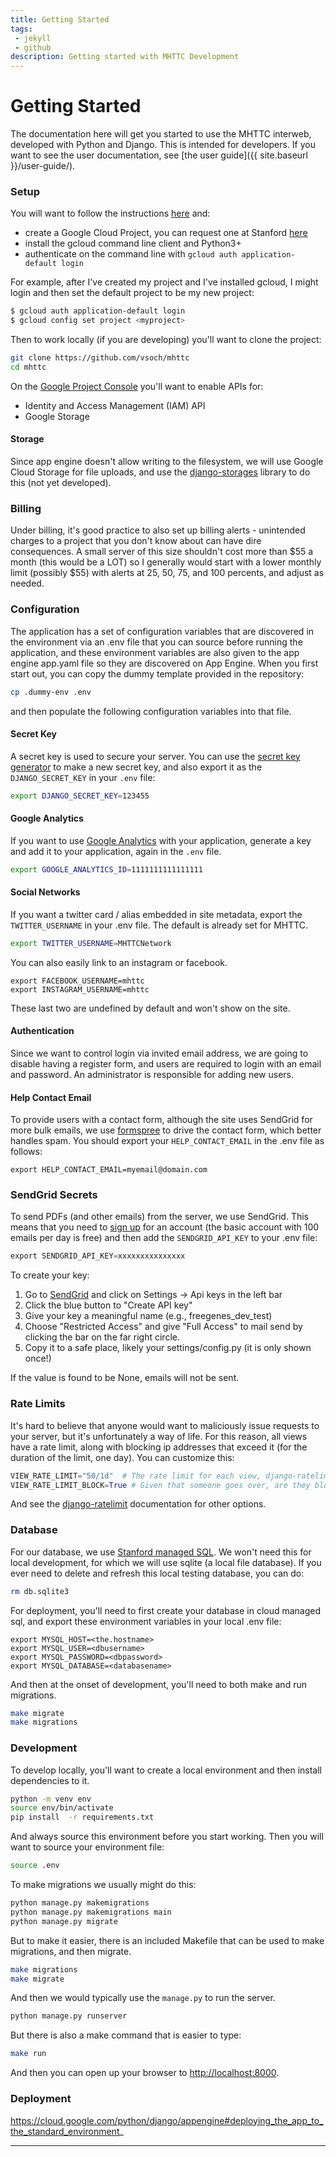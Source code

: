 ```yaml
---
title: Getting Started
tags: 
 - jekyll
 - github
description: Getting started with MHTTC Development
---
```


# Getting Started

The documentation here will get you started to use the MHTTC interweb, developed
with Python and Django. This is intended for developers. If you want to see
the user documentation, see [the user guide]({{ site.baseurl }}/user-guide/).

### Setup

You will want to follow the instructions [here](https://cloud.google.com/appengine/docs/standard/python3/building-app/writing-web-service)
and:

 - create a Google Cloud Project, you can request one at Stanford [here](https://stanford.service-now.com/it_services?id=sc_cat_item&sys_id=fa9f80bddbf05b401df130cf9d96198b)
 - install the gcloud command line client and Python3+
 - authenticate on the command line with `gcloud auth application-default login`

For example, after I've created my project and I've installed gcloud, I might login and
then set the default project to be my new project:

```bash
$ gcloud auth application-default login
$ gcloud config set project <myproject>
```

Then to work locally (if you are developing) you'll want to clone the project:

```bash
git clone https://github.com/vsoch/mhttc
cd mhttc
```

On the [Google Project Console](https://console.developers.google.com/apis) you'll want to enable
APIs for:

 - Identity and Access Management (IAM) API
 - Google Storage


#### Storage

Since app engine doesn't allow writing to the filesystem, we will use Google Cloud Storage
for file uploads, and use the [django-storages](https://django-storages.readthedocs.io/en/latest/backends/gcloud.html)
library to do this (not yet developed).

### Billing

Under billing, it's good practice to also set up billing alerts - unintended charges to a project that you don't know about can have dire consequences. A small server of this size shouldn't cost more than $55 a  month (this would be a LOT) so I generally would start with a lower monthly limit (possibly $55) with alerts at 25, 50, 75, and 100 percents, and adjust as needed.


### Configuration

The application has a set of configuration variables that are discovered in the environment
via an .env file that you can source before running the application, and these
environment variables are also given to the app engine app.yaml file so they are discovered
on App Engine. When you first start out, you can copy the dummy template provided in
the repository:

```bash
cp .dummy-env .env
```

and then populate the following configuration variables into that file.

#### Secret Key

A secret key is used to secure your server. You can use the [secret key generator](https://djecrety.ir/) to make a new secret key, and also export it as the `DJANGO_SECRET_KEY` in your `.env` file:

```bash
export DJANGO_SECRET_KEY=123455
```

#### Google Analytics

If you want to use [Google Analytics](https://analytics.google.com/analytics/web/) with your application, generate a key and add
it to your application, again in the `.env` file.

```bash
export GOOGLE_ANALYTICS_ID=1111111111111111
```

#### Social Networks

If you want a twitter card / alias embedded in site metadata, export the `TWITTER_USERNAME` in your .env file.
The default is already set for MHTTC.

```bash
export TWITTER_USERNAME=MHTTCNetwork
```

You can also easily link to an instagram or facebook.

```
export FACEBOOK_USERNAME=mhttc
export INSTAGRAM_USERNAME=mhttc
```

These last two are undefined by default and won't show on the site.

#### Authentication 

Since we want to control login via invited email address, we are going to disable having a register form, and users
are required to login with an email and password. An administrator is responsible for adding new users. 


#### Help Contact Email

To provide users with a contact form, although the site uses SendGrid for more
bulk emails, we use [formspree](https://formspree.io/) to drive the contact form, which better
handles spam. You should export your `HELP_CONTACT_EMAIL` in the .env file as follows:

```
export HELP_CONTACT_EMAIL=myemail@domain.com
```

### SendGrid Secrets

To send PDFs (and other emails) from the server, we use SendGrid. This means
that you need to [sign up](https://app.sendgrid.com/) for an account (the basic account with 100 emails
per day is free) and then add the `SENDGRID_API_KEY` to your .env file:

```python
export SENDGRID_API_KEY=xxxxxxxxxxxxxxx
```

To create your key:

 1. Go to [SendGrid](https://app.sendgrid.com/) and click on Settings -> Api keys in the left bar
 2. Click the blue button to "Create API key"
 3. Give your key a meaningful name (e.g., freegenes_dev_test)
 4. Choose "Restricted Access" and give "Full Access" to mail send by clicking the bar on the far right circle.
 5. Copy it to a safe place, likely your settings/config.py (it is only shown once!)

If the value is found to be None, emails will not be sent.


### Rate Limits

It's hard to believe that anyone would want to maliciously issue requests to your server,
but it's unfortunately a way of life. For this reason, all views have a rate limit, along
with blocking ip addresses that exceed it (for the duration of the limit, one day). You
can customize this:

```python
VIEW_RATE_LIMIT="50/1d"  # The rate limit for each view, django-ratelimit, "50 per day per ipaddress)
VIEW_RATE_LIMIT_BLOCK=True # Given that someone goes over, are they blocked for the period?
```

And see the [django-ratelimit](https://django-ratelimit.readthedocs.io/en/v1.0.0/usage.html) documentation
for other options. 

### Database

For our database, we use [Stanford managed SQL](https://uit.stanford.edu/service/sql).
We won't need this for local development, for which we will use sqlite (a local file database).
If you ever need to delete and refresh this local testing database, you can do:

```bash
rm db.sqlite3
```

For deployment, you'll need to first create your database in cloud managed sql,
and export these environment variables in your local .env file:

```
export MYSQL_HOST=<the.hostname>
export MYSQL_USER=<dbusername>
export MYSQL_PASSWORD=<dbpassword>
export MYSQL_DATABASE=<databasename>
```

And then at the onset of development, you'll need to both make and run migrations.

```bash
make migrate
make migrations
```

### Development

To develop locally, you'll want to create a local environment and then install
dependencies to it.

```bash
python -m venv env
source env/bin/activate
pip install  -r requirements.txt
```

And always source this environment before you start working.
Then you will want to source your environment file:

```bash
source .env
```

To make migrations we usually might do this:

```bash
python manage.py makemigrations
python manage.py makemigrations main
python manage.py migrate
```

But to make it easier, there is an included Makefile that can be used to make
migrations, and then migrate.

```bash
make migrations
make migrate
```

And then we would typically use the `manage.py` to run the server.

```bash
python manage.py runserver
```

But there is also a make command that is easier to type:

```bash
make run
```

And then you can open up your browser to [http://localhost:8000](http://localhost:8000).

### Deployment

https://cloud.google.com/python/django/appengine#deploying_the_app_to_the_standard_environment_

<hr>

